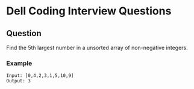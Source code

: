 # Dell Coding Interview Questions

## Question

Find the 5th largest number in a unsorted array of non-negative integers.

### Example

```
Input: [0,4,2,3,1,5,10,9]
Output: 3
```
